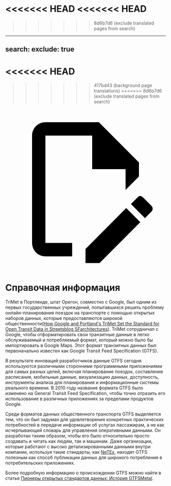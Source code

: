 <<<<<<< HEAD
<<<<<<< HEAD
=======
>>>>>>> 8d6b7d6 (exclude translated pages from search)
---
search:
  exclude: true
---
<<<<<<< HEAD
=======
>>>>>>> 417bd43 (background page translations)
=======
>>>>>>> 8d6b7d6 (exclude translated pages from search)
<a class="pencil-link" href="https://github.com/MobilityData/gtfs.org/edit/main/docs/background.md" title="Edit this page" target="_blank">
    <svg class="pencil" xmlns="http://www.w3.org/2000/svg" viewBox="0 0 24 24"><path d="M10 20H6V4h7v5h5v3.1l2-2V8l-6-6H6c-1.1 0-2 .9-2 2v16c0 1.1.9 2 2 2h4v-2m10.2-7c.1 0 .3.1.4.2l1.3 1.3c.2.2.2.6 0 .8l-1 1-2.1-2.1 1-1c.1-.1.2-.2.4-.2m0 3.9L14.1 23H12v-2.1l6.1-6.1 2.1 2.1Z"/></svg>
  </a>

# Справочная информация

TriMet в Портленде, штат Орегон, совместно с Google, был одним из первых государственных учреждений, попытавшихся решить проблему онлайн-планирования поездок на транспорте с помощью открытых наборов данных, которые предоставляются широкой общественности[(How Google and Portland's TriMet Set the Standard for Open Transit Data in Streetsblog SFarchitectures](https://sf.streetsblog.org/2010/01/05/how-google-and-portlands-trimet-set-the-standard-for-open-transit-data/)). TriMet сотрудничал с Google, чтобы отформатировать свои транзитные данные в легко обслуживаемый и потребляемый формат, который можно было бы импортировать в Google Maps. Этот формат транзитных данных был первоначально известен как Google Transit Feed Specification (GTFS).

В результате инноваций разработчиков данные GTFS сегодня используются различными сторонними программными приложениями для самых разных целей, включая планирование поездок, составление расписания, мобильные данные, визуализацию данных, доступность, инструменты анализа для планирования и информационные системы реального времени. В 2010 году название формата GTFS было изменено на General Transit Feed Specification, чтобы точно отразить его использование в различных приложениях за пределами продуктов Google.

Среди форматов данных общественного транспорта GTFS выделяется тем, что он был задуман для удовлетворения конкретных практических потребностей в передаче информации об услугах пассажирам, а не как исчерпывающий словарь для управления оперативными данными. Он разработан таким образом, чтобы его было относительно просто создавать и читать как людям, так и машинам. Даже организации, которые работают с высоко детализированными данными внутри компании, используя такие стандарты, как [NeTEx](https://netex-cen.eu/), находят GTFS полезным как способ публикации данных для широкого потребления в потребительских приложениях.

Более подробную информацию о происхождении GTFS можно найти в статье [Пионеры открытых стандартов данных: История GTFSMetal](https://beyondtransparency.org/chapters/part-2/pioneering-open-data-standards-the-gtfs-story/).
